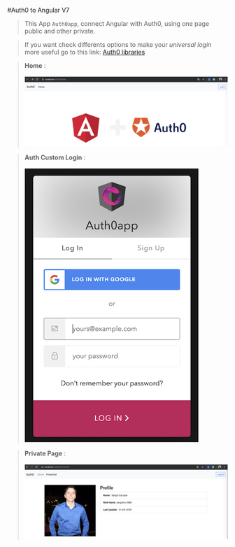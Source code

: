 #Auth0 to Angular V7

> This App `Auth0app`, connect Angular with Auth0, using one page public and other private.

> If you want check differents options to make your *universal login* more useful go to this link: 
[Auth0 libraries](https://auth0.com/docs/libraries/lock/v11#introduction)

> **Home** : <br><br>
![alt text](src/assets/img/home.png "Home")

> **Auth Custom Login** : <br><br>
![alt text](src/assets/img/auth0.png "Custom Auth")

> **Private Page** : <br><br>
![alt text](src/assets/img/protected.png "Protected")
